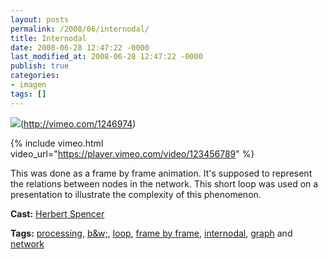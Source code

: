 ```yaml
---
layout: posts
permalink: /2008/06/internodal/
title: Internodal
date: 2008-06-28 12:47:22 -0000
last_modified_at: 2008-06-28 12:47:22 -0000
publish: true
categories:
- imagen
tags: []
---
```

![](http://ts.vimeo.com/573/059/57305910_200.jpg)(http://vimeo.com/1246974)

{% include vimeo.html video_url="https://player.vimeo.com/video/123456789" %}


This was done as a frame by frame animation. It's supposed to represent the relations between nodes in the network. This short loop was used on a presentation to illustrate the complexity of this phenomenon.

**Cast:** [Herbert Spencer](http://hspencer)

**Tags:** [processing](http://vimeo.com/tag%3Aprocessing), [b&w;](http://vimeo.com/tag%3Abandw), [loop](http://vimeo.com/tag%3Aloop), [frame by frame](http://vimeo.com/tag%3Aframebyframe), [internodal](http://vimeo.com/tag%3Ainternodal), [graph](http://vimeo.com/tag%3Agraph) and [network](http://vimeo.com/tag%3Anetwork)
